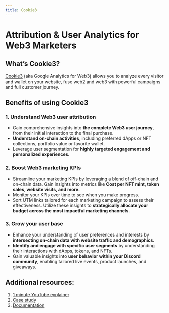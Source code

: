 ```yaml
---
title: Cookie3
---
```


# Attribution & User Analytics for Web3 Marketers

## What’s Cookie3?

[Cookie3](https://www.cookie3.co/) (aka Google Analytics for Web3) allows you to analyze every visitor and wallet on your website, fuse web2 and web3 with powerful campaigns and full customer journey.

## Benefits of using Cookie3

### 1. Understand Web3 user attribution

- Gain comprehensive insights into **the complete Web3 user journey**, from their initial interaction to the final purchase.
- **Understand on-chain activities**, including preferred dApps or NFT collections, portfolio value or favorite wallet.
- Leverage user segmentation for **highly targeted engagement and personalized experiences.**

### 2. Boost Web3 marketing KPIs

- Streamline your marketing KPIs by leveraging a blend of off-chain and on-chain data. Gain insights into metrics like **Cost per NFT mint, token sales, website visits, and more.**
- Monitor your KPIs over time to see when you make progress.
- Sort UTM links tailored for each marketing campaign to assess their effectiveness. Utilize these insights to **strategically allocate your budget across the most impactful marketing channels.**

### 3. Grow your user base

- Enhance your understanding of user preferences and interests by **intersecting on-chain data with website traffic and demographics.**
- **Identify and engage with specific user segments** by understanding their interactions with dApps, tokens, and NFTs.
- Gain valuable insights into **user behavior within your Discord community**, enabling tailored live events, product launches, and giveaways.

## Additional resources:

1. [1 minute YouTube explainer](https://www.youtube.com/@Cookie3_co)
2. [Case study](https://www.cookie3.co/blog/notum-case-study)
3. [Documentation](https://docs.cookie3.co/)
